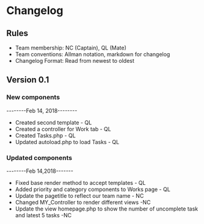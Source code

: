 # Changelog

## Rules

* Team membership:  NC (Captain), QL (Mate)
* Team conventions: Allman notation, markdown for changelog  
* Changelog Format: Read from newest to oldest

## Version 0.1
### New components
--------Feb 14, 2018--------
* Created second template - QL
* Created a controller for Work tab - QL
* Created Tasks.php - QL
* Updated autoload.php to load Tasks - QL

### Updated components
--------Feb 14,2018-------
* Fixed base render method to accept templates - QL
* Added priority and category components to Works page - QL
* Update the pagetitle to reflect our team name - NC
* Changed MY_Controller to render different views -NC
* Update the view homepage.php to show the number of uncomplete task and latest 5 tasks -NC
